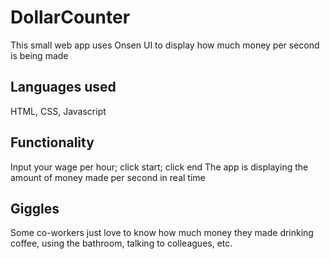 # DollarCounter
This small web app uses Onsen UI to display how much money per second is being made

## Languages used
HTML, CSS, Javascript

## Functionality

Input your wage per hour; click start; click end
The app is displaying the amount of money made per second in real time

## Giggles

Some co-workers just love to know how much money they made drinking coffee, using the bathroom, talking to colleagues, etc.
